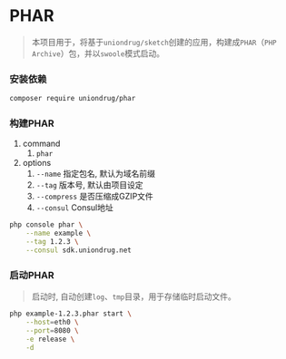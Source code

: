 # PHAR

> 本项目用于，将基于`uniondrug/sketch`创建的应用，构建成`PHAR`（`PHP Archive`）包，并以`swoole`模式启动。



### 安装依赖

```bash
composer require uniondrug/phar
```



### 构建PHAR

1. command
    1. `phar`
1. options
    1. `--name` 指定包名, 默认为域名前缀
    1. `--tag` 版本号, 默认由项目设定
    1. `--compress` 是否压缩成GZIP文件
    1. `--consul` Consul地址

```bash
php console phar \
    --name example \
    --tag 1.2.3 \
    --consul sdk.uniondrug.net
```



### 启动PHAR

> 启动时, 自动创建`log`、`tmp`目录，用于存储临时启动文件。


```bash
php example-1.2.3.phar start \
    --host=eth0 \
    --port=8080 \
    -e release \
    -d
```

